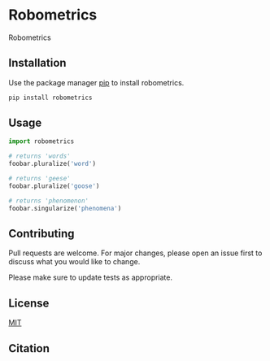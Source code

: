 # Robometrics

Robometrics 
## Installation

Use the package manager [pip](https://pip.pypa.io/en/stable/) to install robometrics.

```bash
pip install robometrics
```

## Usage

```python
import robometrics

# returns 'words'
foobar.pluralize('word')

# returns 'geese'
foobar.pluralize('goose')

# returns 'phenomenon'
foobar.singularize('phenomena')
```

## Contributing

Pull requests are welcome. For major changes, please open an issue first
to discuss what you would like to change.

Please make sure to update tests as appropriate.

## License

[MIT](https://choosealicense.com/licenses/mit/)

## Citation
